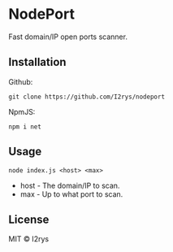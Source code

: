 # NodePort
Fast domain/IP open ports scanner.

## Installation
Github:
```
git clone https://github.com/I2rys/nodeport
```

NpmJS:
```
npm i net
```

## Usage
```
node index.js <host> <max>
```

- host - The domain/IP to scan.
- max - Up to what port to scan.

## License
MIT © I2rys